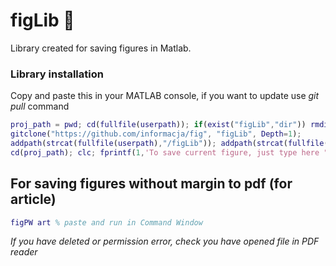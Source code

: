 # figLib 💽
Library created for saving figures in Matlab. 

### Library installation
Copy and paste this in your MATLAB console, if you want to update use _git pull_ command
```matlab
proj_path = pwd; cd(fullfile(userpath)); if(exist("figLib","dir")) rmdir("figLib", 's'); end
gitclone("https://github.com/informacja/fig", "figLib", Depth=1);
addpath(strcat(fullfile(userpath),"/figLib")); addpath(strcat(fullfile(userpath),"/figLib/extras"))
cd(proj_path); clc; fprintf(1,'To save current figure, just type here "figPW" (if not exist, empty will be created)\nAfter that you can type "help figPW" for more information about function arguments.\nIf you want save all opened figures just run "figPSW". For more about whole library type "help fig"\n')
```

## For saving figures without margin to pdf (for article)

```matlab
figPW art % paste and run in Command Window
```
<!-- 
*Install Ghostscript (works only for Win or Linux) *
 -->

 
*If you have deleted or permission error, check you have opened file in PDF reader*
